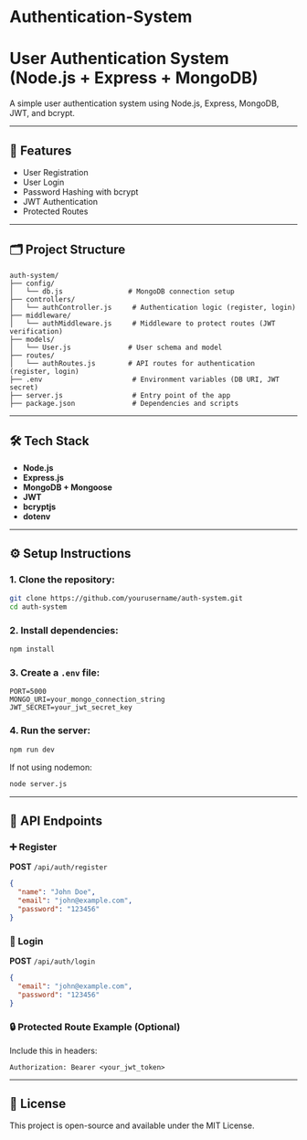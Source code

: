 # Authentication-System
# User Authentication System (Node.js + Express + MongoDB)

A simple user authentication system using Node.js, Express, MongoDB, JWT, and bcrypt.

---

## 🚀 Features

* User Registration
* User Login
* Password Hashing with bcrypt
* JWT Authentication
* Protected Routes

---

## 🗂️ Project Structure

```
auth-system/
├── config/
│   └── db.js                # MongoDB connection setup
├── controllers/
│   └── authController.js     # Authentication logic (register, login)
├── middleware/
│   └── authMiddleware.js     # Middleware to protect routes (JWT verification)
├── models/
│   └── User.js              # User schema and model
├── routes/
│   └── authRoutes.js        # API routes for authentication (register, login)
├── .env                      # Environment variables (DB URI, JWT secret)
├── server.js                 # Entry point of the app
├── package.json              # Dependencies and scripts
```

---

## 🛠️ Tech Stack

* **Node.js**
* **Express.js**
* **MongoDB + Mongoose**
* **JWT**
* **bcryptjs**
* **dotenv**

---

## ⚙️ Setup Instructions

### 1. Clone the repository:

```bash
git clone https://github.com/yourusername/auth-system.git
cd auth-system
```

### 2. Install dependencies:

```bash
npm install
```

### 3. Create a `.env` file:

```env
PORT=5000
MONGO_URI=your_mongo_connection_string
JWT_SECRET=your_jwt_secret_key
```

### 4. Run the server:

```bash
npm run dev
```

If not using nodemon:

```bash
node server.js
```

---

## 🧪 API Endpoints

### ➕ Register

**POST** `/api/auth/register`

```json
{
  "name": "John Doe",
  "email": "john@example.com",
  "password": "123456"
}
```

### 🔐 Login

**POST** `/api/auth/login`

```json
{
  "email": "john@example.com",
  "password": "123456"
}
```

### 🔒 Protected Route Example (Optional)

Include this in headers:

```
Authorization: Bearer <your_jwt_token>
```

---

## 📝 License

This project is open-source and available under the MIT License.
